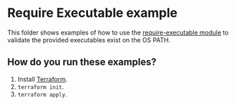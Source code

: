 # Require Executable example

This folder shows examples of how to use the [require-executable module](https://github.com/terraform-modules-krish/terraform-aws-utilities/blob/v0.3.2/modules/require-executable) to validate the
provided executables exist on the OS PATH.




## How do you run these examples?

1. Install [Terraform](https://www.terraform.io/).
1. `terraform init`.
1. `terraform apply`.
